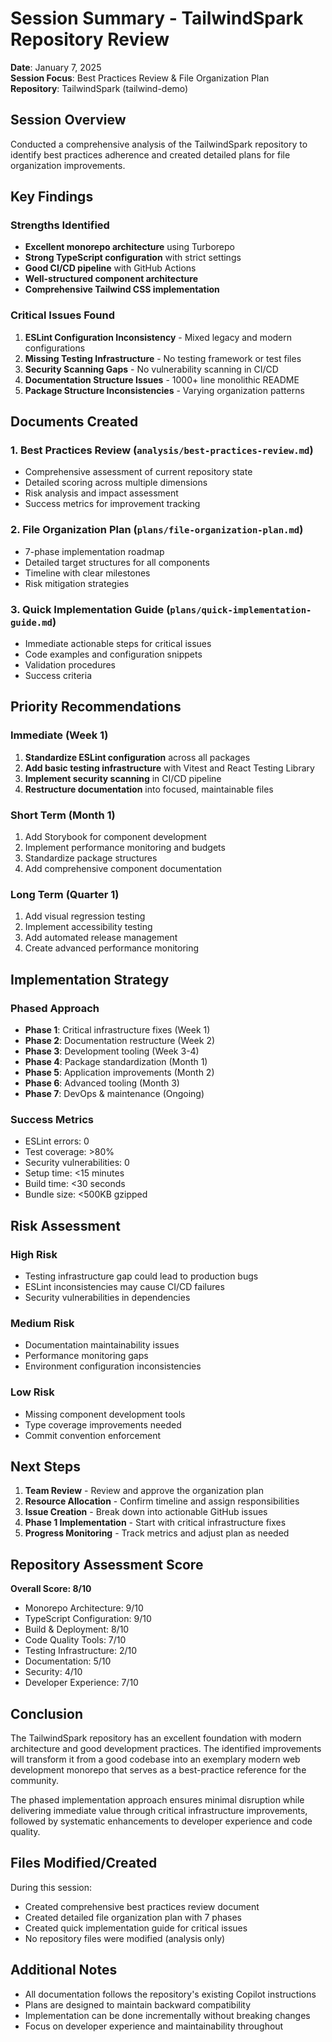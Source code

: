 # Session Summary - TailwindSpark Repository Review

**Date**: January 7, 2025  
**Session Focus**: Best Practices Review & File Organization Plan  
**Repository**: TailwindSpark (tailwind-demo)

## Session Overview

Conducted a comprehensive analysis of the TailwindSpark repository to identify best practices adherence and created detailed plans for file organization improvements.

## Key Findings

### Strengths Identified

- **Excellent monorepo architecture** using Turborepo
- **Strong TypeScript configuration** with strict settings
- **Good CI/CD pipeline** with GitHub Actions
- **Well-structured component architecture**
- **Comprehensive Tailwind CSS implementation**

### Critical Issues Found

1. **ESLint Configuration Inconsistency** - Mixed legacy and modern configurations
2. **Missing Testing Infrastructure** - No testing framework or test files
3. **Security Scanning Gaps** - No vulnerability scanning in CI/CD
4. **Documentation Structure Issues** - 1000+ line monolithic README
5. **Package Structure Inconsistencies** - Varying organization patterns

## Documents Created

### 1. Best Practices Review (`analysis/best-practices-review.md`)

- Comprehensive assessment of current repository state
- Detailed scoring across multiple dimensions
- Risk analysis and impact assessment
- Success metrics for improvement tracking

### 2. File Organization Plan (`plans/file-organization-plan.md`)

- 7-phase implementation roadmap
- Detailed target structures for all components
- Timeline with clear milestones
- Risk mitigation strategies

### 3. Quick Implementation Guide (`plans/quick-implementation-guide.md`)

- Immediate actionable steps for critical issues
- Code examples and configuration snippets
- Validation procedures
- Success criteria

## Priority Recommendations

### Immediate (Week 1)

1. **Standardize ESLint configuration** across all packages
2. **Add basic testing infrastructure** with Vitest and React Testing Library
3. **Implement security scanning** in CI/CD pipeline
4. **Restructure documentation** into focused, maintainable files

### Short Term (Month 1)

1. Add Storybook for component development
2. Implement performance monitoring and budgets
3. Standardize package structures
4. Add comprehensive component documentation

### Long Term (Quarter 1)

1. Add visual regression testing
2. Implement accessibility testing
3. Add automated release management
4. Create advanced performance monitoring

## Implementation Strategy

### Phased Approach

- **Phase 1**: Critical infrastructure fixes (Week 1)
- **Phase 2**: Documentation restructure (Week 2)  
- **Phase 3**: Development tooling (Week 3-4)
- **Phase 4**: Package standardization (Month 1)
- **Phase 5**: Application improvements (Month 2)
- **Phase 6**: Advanced tooling (Month 3)
- **Phase 7**: DevOps & maintenance (Ongoing)

### Success Metrics

- ESLint errors: 0
- Test coverage: >80%
- Security vulnerabilities: 0
- Setup time: <15 minutes
- Build time: <30 seconds
- Bundle size: <500KB gzipped

## Risk Assessment

### High Risk

- Testing infrastructure gap could lead to production bugs
- ESLint inconsistencies may cause CI/CD failures
- Security vulnerabilities in dependencies

### Medium Risk

- Documentation maintainability issues
- Performance monitoring gaps
- Environment configuration inconsistencies

### Low Risk

- Missing component development tools
- Type coverage improvements needed
- Commit convention enforcement

## Next Steps

1. **Team Review** - Review and approve the organization plan
2. **Resource Allocation** - Confirm timeline and assign responsibilities
3. **Issue Creation** - Break down into actionable GitHub issues
4. **Phase 1 Implementation** - Start with critical infrastructure fixes
5. **Progress Monitoring** - Track metrics and adjust plan as needed

## Repository Assessment Score

**Overall Score: 8/10**

- Monorepo Architecture: 9/10
- TypeScript Configuration: 9/10
- Build & Deployment: 8/10
- Code Quality Tools: 7/10
- Testing Infrastructure: 2/10
- Documentation: 5/10
- Security: 4/10
- Developer Experience: 7/10

## Conclusion

The TailwindSpark repository has an excellent foundation with modern architecture and good development practices. The identified improvements will transform it from a good codebase into an exemplary modern web development monorepo that serves as a best-practice reference for the community.

The phased implementation approach ensures minimal disruption while delivering immediate value through critical infrastructure improvements, followed by systematic enhancements to developer experience and code quality.

## Files Modified/Created

During this session:

- Created comprehensive best practices review document
- Created detailed file organization plan with 7 phases
- Created quick implementation guide for critical issues
- No repository files were modified (analysis only)

## Additional Notes

- All documentation follows the repository's existing Copilot instructions
- Plans are designed to maintain backward compatibility
- Implementation can be done incrementally without breaking changes
- Focus on developer experience and maintainability throughout
